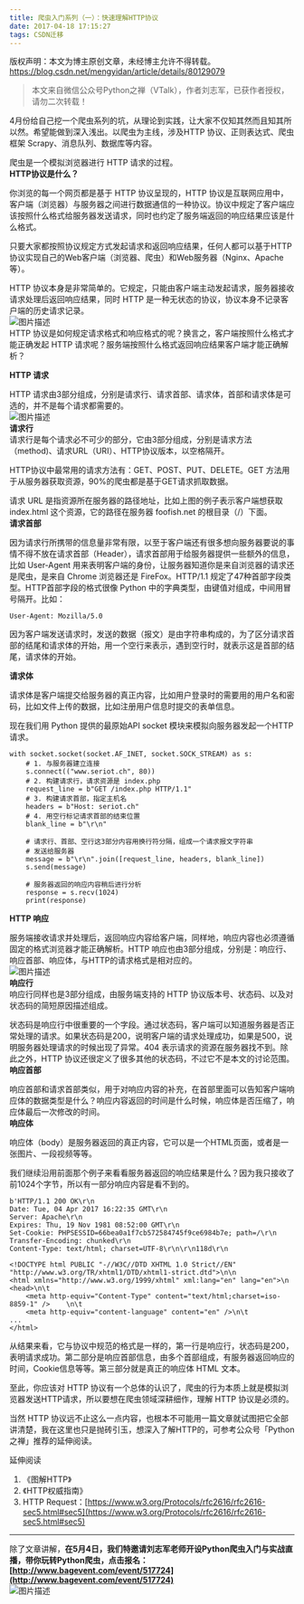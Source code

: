 ```yaml
---
title: 爬虫入门系列（一）：快速理解HTTP协议
date: 2017-04-18 17:15:27
tags: CSDN迁移
---
```

 版权声明：本文为博主原创文章，未经博主允许不得转载。 https://blog.csdn.net/mengyidan/article/details/80129079   
  > 本文来自微信公众号Python之禅（VTalk），作者刘志军，已获作者授权，请勿二次转载！
> 
>  
4月份给自己挖一个爬虫系列的坑，从理论到实践，让大家不仅知其然而且知其所以然。希望能做到深入浅出。以爬虫为主线，涉及HTTP 协议、正则表达式、爬虫框架 Scrapy、消息队列、数据库等内容。

爬虫是一个模拟浏览器进行 HTTP 请求的过程。   
**HTTP协议是什么？**

你浏览的每一个网页都是基于 HTTP 协议呈现的，HTTP 协议是互联网应用中，客户端（浏览器）与服务器之间进行数据通信的一种协议。协议中规定了客户端应该按照什么格式给服务器发送请求，同时也约定了服务端返回的响应结果应该是什么格式。

只要大家都按照协议规定方式发起请求和返回响应结果，任何人都可以基于HTTP协议实现自己的Web客户端（浏览器、爬虫）和Web服务器（Nginx、Apache等）。

HTTP 协议本身是非常简单的。它规定，只能由客户端主动发起请求，服务器接收请求处理后返回响应结果，同时 HTTP 是一种无状态的协议，协议本身不记录客户端的历史请求记录。   
![图片描述](https://img-blog.csdn.net/20170418170903871?)  
 HTTP 协议是如何规定请求格式和响应格式的呢？换言之，客户端按照什么格式才能正确发起 HTTP 请求呢？服务端按照什么格式返回响应结果客户端才能正确解析？

**HTTP 请求**

HTTP 请求由3部分组成，分别是请求行、请求首部、请求体，首部和请求体是可选的，并不是每个请求都需要的。   
![图片描述](https://img-blog.csdn.net/20170418170953591?)  
**请求行**   
 请求行是每个请求必不可少的部分，它由3部分组成，分别是请求方法（method)、请求URL（URI）、HTTP协议版本，以空格隔开。

HTTP协议中最常用的请求方法有：GET、POST、PUT、DELETE。GET 方法用于从服务器获取资源，90%的爬虫都是基于GET请求抓取数据。

请求 URL 是指资源所在服务器的路径地址，比如上图的例子表示客户端想获取 index.html 这个资源，它的路径在服务器 foofish.net 的根目录（/）下面。   
**请求首部**

因为请求行所携带的信息量非常有限，以至于客户端还有很多想向服务器要说的事情不得不放在请求首部（Header），请求首部用于给服务器提供一些额外的信息，比如 User-Agent 用来表明客户端的身份，让服务器知道你是来自浏览器的请求还是爬虫，是来自 Chrome 浏览器还是 FireFox。HTTP/1.1 规定了47种首部字段类型。HTTP首部字段的格式很像 Python 中的字典类型，由键值对组成，中间用冒号隔开。比如：


```
User-Agent: Mozilla/5.0
```
因为客户端发送请求时，发送的数据（报文）是由字符串构成的，为了区分请求首部的结尾和请求体的开始，用一个空行来表示，遇到空行时，就表示这是首部的结尾，请求体的开始。

**请求体**

请求体是客户端提交给服务器的真正内容，比如用户登录时的需要用的用户名和密码，比如文件上传的数据，比如注册用户信息时提交的表单信息。

现在我们用 Python 提供的最原始API socket 模块来模拟向服务器发起一个HTTP请求。


```
with socket.socket(socket.AF_INET, socket.SOCK_STREAM) as s:
    # 1. 与服务器建立连接
    s.connect(("www.seriot.ch", 80))
    # 2. 构建请求行，请求资源是 index.php
    request_line = b"GET /index.php HTTP/1.1"
    # 3. 构建请求首部，指定主机名
    headers = b"Host: seriot.ch"
    # 4. 用空行标记请求首部的结束位置
    blank_line = b"\r\n"

    # 请求行、首部、空行这3部分内容用换行符分隔，组成一个请求报文字符串
    # 发送给服务器
    message = b"\r\n".join([request_line, headers, blank_line])
    s.send(message)

    # 服务器返回的响应内容稍后进行分析
    response = s.recv(1024)
    print(response)
```
**HTTP 响应**

服务端接收请求并处理后，返回响应内容给客户端，同样地，响应内容也必须遵循固定的格式浏览器才能正确解析。HTTP 响应也由3部分组成，分别是：响应行、响应首部、响应体，与HTTP的请求格式是相对应的。   
![图片描述](https://img-blog.csdn.net/20170418171211998?)  
**响应行**   
 响应行同样也是3部分组成，由服务端支持的 HTTP 协议版本号、状态码、以及对状态码的简短原因描述组成。

状态码是响应行中很重要的一个字段。通过状态码，客户端可以知道服务器是否正常处理的请求。如果状态码是200，说明客户端的请求处理成功，如果是500，说明服务器处理请求的时候出现了异常。404 表示请求的资源在服务器找不到。除此之外，HTTP 协议还很定义了很多其他的状态码，不过它不是本文的讨论范围。   
**响应首部**

响应首部和请求首部类似，用于对响应内容的补充，在首部里面可以告知客户端响应体的数据类型是什么？响应内容返回的时间是什么时候，响应体是否压缩了，响应体最后一次修改的时间。   
**响应体**

响应体（body）是服务器返回的真正内容，它可以是一个HTML页面，或者是一张图片、一段视频等等。

我们继续沿用前面那个例子来看看服务器返回的响应结果是什么？因为我只接收了前1024个字节，所以有一部分响应内容是看不到的。


```
b'HTTP/1.1 200 OK\r\n
Date: Tue, 04 Apr 2017 16:22:35 GMT\r\n
Server: Apache\r\n
Expires: Thu, 19 Nov 1981 08:52:00 GMT\r\n
Set-Cookie: PHPSESSID=66bea0a1f7cb572584745f9ce6984b7e; path=/\r\n
Transfer-Encoding: chunked\r\n
Content-Type: text/html; charset=UTF-8\r\n\r\n118d\r\n

<!DOCTYPE html PUBLIC "-//W3C//DTD XHTML 1.0 Strict//EN" "http://www.w3.org/TR/xhtml1/DTD/xhtml1-strict.dtd">\n\n
<html xmlns="http://www.w3.org/1999/xhtml" xml:lang="en" lang="en">\n
<head>\n\t
    <meta http-equiv="Content-Type" content="text/html;charset=iso-8859-1" />    \n\t
    <meta http-equiv="content-language" content="en" />\n\t
...
</html>
```
从结果来看，它与协议中规范的格式是一样的，第一行是响应行，状态码是200，表明请求成功。第二部分是响应首部信息，由多个首部组成，有服务器返回响应的时间，Cookie信息等等。第三部分就是真正的响应体 HTML 文本。

至此，你应该对 HTTP 协议有一个总体的认识了，爬虫的行为本质上就是模拟浏览器发送HTTP请求，所以要想在爬虫领域深耕细作，理解 HTTP 协议是必须的。

当然 HTTP 协议远不止这么一点内容，也根本不可能用一篇文章就试图把它全部讲清楚，我在这里也只是抛砖引玉，想深入了解HTTP的，可参考公众号「Python之禅」推荐的延伸阅读。

延伸阅读


  1. 《图解HTTP》 
  3. 《HTTP权威指南》 
  5. HTTP Request：[https://www.w3.org/Protocols/rfc2616/rfc2616-sec5.html#sec5](https://www.w3.org/Protocols/rfc2616/rfc2616-sec5.html#sec5) 
--------
除了文章讲解，**在5月4日，我们特邀请刘志军老师开设Python爬虫入门与实战直播，带你玩转Python爬虫，点击报名：[http://www.bagevent.com/event/517724](http://www.bagevent.com/event/517724)**   
![图片描述](https://img-blog.csdn.net/20170418171723641?)

   
  